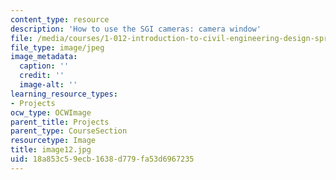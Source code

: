 ```yaml
---
content_type: resource
description: 'How to use the SGI cameras: camera window'
file: /media/courses/1-012-introduction-to-civil-engineering-design-spring-2002/18a853c59ecb1638d779fa53d6967235_image12.jpg
file_type: image/jpeg
image_metadata:
  caption: ''
  credit: ''
  image-alt: ''
learning_resource_types:
- Projects
ocw_type: OCWImage
parent_title: Projects
parent_type: CourseSection
resourcetype: Image
title: image12.jpg
uid: 18a853c5-9ecb-1638-d779-fa53d6967235
---
```

